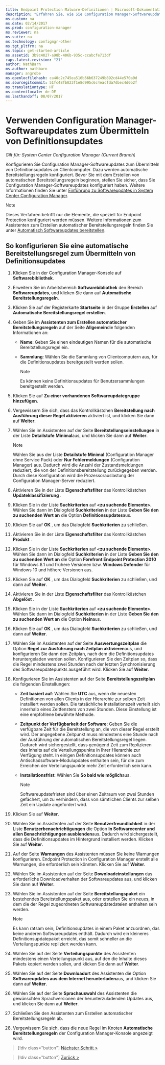 ```yaml
---
title: Endpoint Protection Malware-Definitionen | Microsoft-Dokumentation
description: "Erfahren Sie, wie Sie Configuration Manager-Softwareupdates zum Übermitteln von Definitionsupdates an Clientcomputer konfigurieren."
ms.custom: na
ms.date: 02/14/2017
ms.prod: configuration-manager
ms.reviewer: na
ms.suite: na
ms.technology: configmgr-other
ms.tgt_pltfrm: na
ms.topic: get-started-article
ms.assetid: 3b9c4027-a98b-406b-935c-ccabcfe713df
caps.latest.revision: "21"
author: NathBarn
ms.author: nathbarn
manager: angrobe
ms.openlocfilehash: ca40c2c745ea516b56b637249b892cd44e570a9d
ms.sourcegitcommit: 51fc48fb023f1e8d995c6c4eacfda7dbec4d0b2f
ms.translationtype: HT
ms.contentlocale: de-DE
ms.lasthandoff: 08/07/2017
---
```

#  <a name="using-configuration-manager-software-updates-to-deliver-definition-updates"></a>Verwenden Configuration Manager-Softwareupdates zum Übermitteln von Definitionsupdates

*Gilt für: System Center Configuration Manager (Current Branch)*


 Konfigurieren Sie Configuration Manager-Softwareupdates zum Übermitteln von Definitionsupdates an Clientcomputer. Dazu werden automatische Bereitstellungsregeln konfiguriert. Bevor Sie mit dem Erstellen von automatischen Bereitstellungsregeln beginnen, stellen Sie sicher, dass Sie Configuration Manager-Softwareupdates konfiguriert haben. Weitere Informationen finden Sie unter [Einführung zu Softwareupdates in System Center Configuration Manager](/sccm/sum/understand/software-updates-introduction).

> [!NOTE]
>  Dieses Verfahren betrifft nur die Elemente, die speziell für Endpoint Protection konfiguriert werden müssen. Weitere Informationen zum Assistenten zum Erstellen automatischer Bereitstellungsregeln finden Sie unter [Automatisch Softwareupdates bereitstellen](/sccm/sum/deploy-use/automatically-deploy-software-updates).

## <a name="to-configure-an-automatic-deployment-rule-to-deliver-definition-updates"></a>So konfigurieren Sie eine automatische Bereitstellungsregel zum Übermitteln von Definitionsupdates

1.  Klicken Sie in der Configuration Manager-Konsole auf **Softwarebibliothek**.

2.  Erweitern Sie im Arbeitsbereich **Softwarebibliothek** den Bereich **Softwareupdates**, und klicken Sie dann auf **Automatische Bereitstellungsregeln**.

3.  Klicken Sie auf der Registerkarte **Startseite** in der Gruppe **Erstellen** auf **Automatische Bereitstellungsregel erstellen**.

4.  Geben Sie im **Assistenten zum Erstellen automatischer Bereitstellungsregeln** auf der Seite **Allgemein**die folgenden Informationen an:

    -   **Name**: Geben Sie einen eindeutigen Namen für die automatische Bereitstellungsregel ein.

    -   **Sammlung**: Wählen Sie die Sammlung von Clientcomputern aus, für die Definitionsupdates bereitgestellt werden sollen.

        > [!NOTE]
        >  Es können keine Definitionsupdates für Benutzersammlungen bereitgestellt werden.

5.  Klicken Sie auf **Zu einer vorhandenen Softwareupdategruppe hinzufügen**.

6.  Vergewissern Sie sich, dass das Kontrollkästchen  **Bereitstellung nach Ausführung dieser Regel aktivieren** aktiviert ist, und klicken Sie dann auf **Weiter**.

7.  Wählen Sie im Assistenten auf der Seite **Bereitstellungseinstellungen** in der Liste **Detailstufe** **Minimal**aus, und klicken Sie dann auf **Weiter**.

    > [!NOTE]
    >  Wählen Sie aus der Liste **Detailstufe** **Minimal** (Configuration Manager ohne Service Pack) oder **Nur Fehlermeldungen** (Configuration Manager) aus. Dadurch wird die Anzahl der Zustandsmeldungen reduziert, die von der Definitionsbereitstellung zurückgegeben werden. Durch diese Konfiguration wird die Prozessorauslastung der Configuration Manager-Server reduziert.

8.  Aktivieren Sie in der Liste **Eigenschaftsfilter** das Kontrollkästchen **Updateklassifizierung** .

9. Klicken Sie in der Liste **Suchkriterien** auf **<zu suchende Elemente\>**. Wählen Sie dann im Dialogfeld **Suchkriterien** in der Liste **Geben Sie den zu suchenden Wert an** die Option **Definitionsupdates**aus.

10. Klicken Sie auf **OK** , um das Dialogfeld **Suchkriterien** zu schließen.

11. Aktivieren Sie in der Liste **Eigenschaftsfilter** das Kontrollkästchen **Produkt** .

12. Klicken Sie in der Liste **Suchkriterien** auf **<zu suchende Elemente\>**. Wählen Sie dann im Dialogfeld **Suchkriterien** in der Liste **Geben Sie den zu suchenden Wert an** die Option **Forefront Endpoint Protection 2010** für Windows 8.1 und frühere Versionen bzw. **Windows Defender** für Windows 10 und höhere Versionen aus.

13. Klicken Sie auf **OK** , um das Dialogfeld **Suchkriterien** zu schließen, und dann auf **Weiter**.

14. Aktivieren Sie in der Liste **Eigenschaftsfilter** das Kontrollkästchen **Abgelöst** .

15. Klicken Sie in der Liste **Suchkriterien** auf **<zu suchende Elemente\>**. Wählen Sie dann im Dialogfeld **Suchkriterien** in der Liste **Geben Sie den zu suchenden Wert an** die Option **Nein**aus.

16. Klicken Sie auf **OK** , um das Dialogfeld **Suchkriterien** zu schließen, und dann auf **Weiter**.

17. Wählen Sie im Assistenten auf der Seite **Auswertungszeitplan** die Option **Regel zur Ausführung nach Zeitplan aktivieren**aus, und konfigurieren Sie dann den Zeitplan, nach dem die Definitionsupdates heruntergeladen werden sollen. Konfigurieren Sie den Zeitplan so, dass die Regel mindestens zwei Stunden nach der letzten Synchronisierung des Softwareupdatepunkts ausgeführt wird. Klicken Sie auf **Weiter**.

18. Konfigurieren Sie im Assistenten auf der Seite **Bereitstellungszeitplan** die folgenden Einstellungen:

    -   **Zeit basiert auf**: Wählen Sie **UTC** aus, wenn die neuesten Definitionen von allen Clients in der Hierarchie zur selben Zeit installiert werden sollen. Die tatsächliche Installationszeit verteilt sich innerhalb eines Zeitfensters von zwei Stunden. Diese Einstellung ist eine empfohlene bewährte Methode.

    -   **Zeitpunkt der Verfügbarkeit der Software**: Geben Sie die verfügbare Zeit für die Bereitstellung an, die von dieser Regel erstellt wird. Der angegebene Zeitpunkt muss mindestens eine Stunde nach der Ausführung der automatischen Bereitstellungsregel liegen. Dadurch wird sichergestellt, dass genügend Zeit zum Replizieren des Inhalts auf die Verteilungspunkte in Ihrer Hierarchie zur Verfügung steht. In einigen Definitionsupdates können auch Antischadsoftware-Modulupdates enthalten sein, für die zum Erreichen der Verteilungspunkte mehr Zeit erforderlich sein kann.

    -   **Installationsfrist**: Wählen Sie **So bald wie möglich**aus.

        > [!NOTE]
        >  Softwareupdatefristen sind über einen Zeitraum von zwei Stunden gefächert, um zu verhindern, dass von sämtlichen Clients zur selben Zeit ein Update angefordert wird.

19. Klicken Sie auf **Weiter**.

20. Wählen Sie im Assistenten auf der Seite **Benutzerfreundlichkeit** in der Liste **Benutzerbenachrichtigungen** die Option **In Softwarecenter und allen Benachrichtigungen ausblenden**aus.   Dadurch wird sichergestellt, dass die Definitionsupdates im Hintergrund installiert werden. Klicken Sie auf **Weiter**.

21. Auf der Seite **Warnungen** des Assistenten müssen Sie keine Warnungen konfigurieren. Endpoint Protection in Configuration Manager erstellt alle Warnungen, die erforderlich sein könnten. Klicken Sie auf **Weiter**.

22. Wählen Sie im Assistenten auf der Seite **Downloadeinstellungen** das erforderliche Downloadverhalten der Softwareupdates aus, und klicken Sie dann auf **Weiter**.

23. Wählen Sie im Assistenten auf der Seite **Bereitstellungspaket** ein bestehendes Bereitstellungspaket aus, oder erstellen Sie ein neues, in dem die der Regel zugeordneten Softwareupdatedateien enthalten sein werden.

    > [!NOTE]
    >  Es kann ratsam sein, Definitionsupdates in einem Paket anzuordnen, das keine anderen Softwareupdates enthält. Dadurch wird ein kleineres Definitionsupdatepaket erreicht, das somit schneller an die Verteilungspunkte repliziert werden kann.

24. Wählen Sie auf der Seite **Verteilungspunkte** des Assistenten mindestens einen Verteilungspunkt aus, auf den die Inhalte dieses Pakets kopiert werden sollen, und klicken Sie dann auf **Weiter**.

25. Wählen Sie auf der Seite **Downloadort** des Assistenten die Option **Softwareupdates aus dem Internet herunterladen**aus, und klicken Sie dann auf **Weiter**.

26. Wählen Sie auf der Seite **Sprachauswahl** des Assistenten die gewünschten Sprachversionen der herunterzuladenden Updates aus, und klicken Sie dann auf **Weiter**.

27. Schließen Sie den Assistenten zum Erstellen automatischer Bereitstellungsregeln ab.

28. Vergewissern Sie sich, dass die neue Regel im Knoten **Automatische Bereitstellungsregeln** der Configuration Manager-Konsole angezeigt wird.


> [!div class="button"]
[Nächster Schritt >](endpoint-antimalware-policies.md)

> [!div class="button"]
[Zurück >](endpoint-configure-alerts.md)
